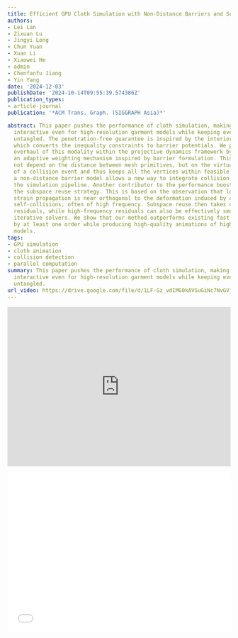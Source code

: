 ```yaml
---
title: Efficient GPU Cloth Simulation with Non-Distance Barriers and Subspace Reuse
authors:
- Lei Lan
- Zixuan Lu
- Jingyi Long
- Chun Yuan
- Xuan Li
- Xiaowei He
- admin
- Chenfanfu Jiang
- Yin Yang
date: '2024-12-03'
publishDate: '2024-10-14T09:55:39.574386Z'
publication_types:
- article-journal
publication: '*ACM Trans. Graph. (SIGGRAPH Asia)*'

abstract: This paper pushes the performance of cloth simulation, making the simulation
  interactive even for high-resolution garment models while keeping every triangle
  untangled. The penetration-free guarantee is inspired by the interior point method,
  which converts the inequality constraints to barrier potentials. We propose a major
  overhaul of this modality within the projective dynamics framework by leveraging
  an adaptive weighting mechanism inspired by barrier formulation. This approach does
  not depend on the distance between mesh primitives, but on the virtual life span
  of a collision event and thus keeps all the vertices within feasible region. Such
  a non-distance barrier model allows a new way to integrate collision resolution into
  the simulation pipeline. Another contributor to the performance boost comes from
  the subspace reuse strategy. This is based on the observation that low-frequency
  strain propagation is near orthogonal to the deformation induced by collisions or
  self-collisions, often of high frequency. Subspace reuse then takes care of low-frequency
  residuals, while high-frequency residuals can also be effectively smoothed by GPU-based
  iterative solvers. We show that our method outperforms existing fast cloth simulators
  by at least one order while producing high-quality animations of high-resolution
  models.
tags:
- GPU simulation
- cloth animation
- collision detection
- parallel computation
summary: This paper pushes the performance of cloth simulation, making the simulation
  interactive even for high-resolution garment models while keeping every triangle
  untangled.
url_video: https://drive.google.com/file/d/1LF-Gz_vdIMG0kAVSuGiNc7NvGVjJtH9u/view?usp=sharing
---
```

<p align="center">
<iframe width="100%" height="360" src="https://www.youtube.com/embed/2ccqBMkSriA?si=gbCPraHMRBlbRIyz" title="YouTube video player" frameborder="0" allow="accelerometer; autoplay; clipboard-write; encrypted-media; gyroscope; picture-in-picture; web-share" referrerpolicy="strict-origin-when-cross-origin" allowfullscreen></iframe>
</p>
<p align="center">
<iframe width="100%" height="360" src="//player.bilibili.com/player.html?isOutside=true&aid=113309592323479&bvid=BV1upmnYvEqS&cid=26297630748&p=1" scrolling="no" border="0" frameborder="no" framespacing="0" allowfullscreen="true"></iframe>
</p>
